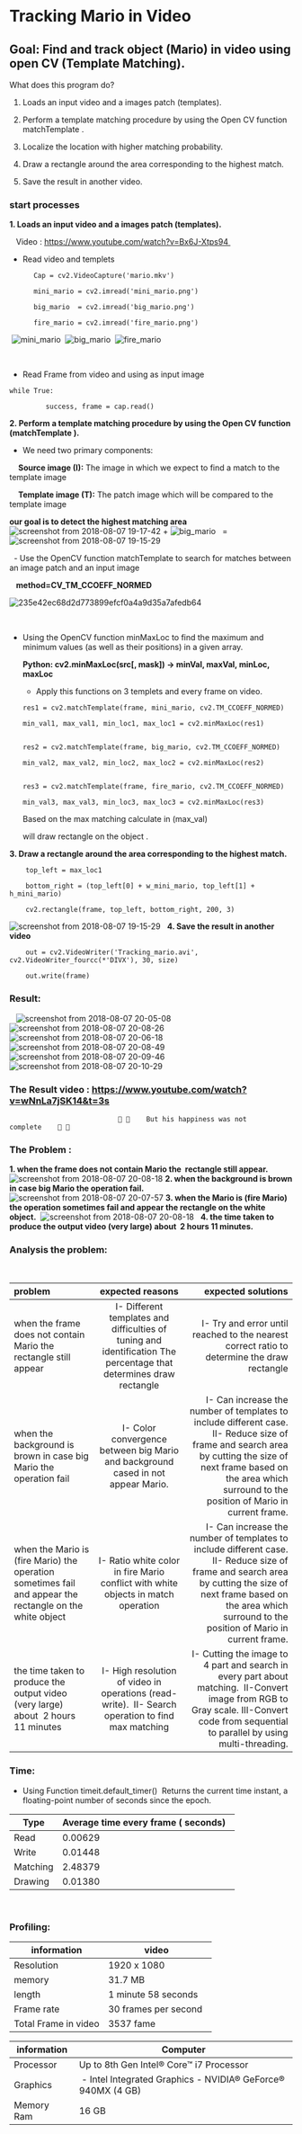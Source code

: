﻿                             
# Tracking Mario in Video
                                               
 
## Goal: Find and track object (Mario) in video using open CV (Template Matching). 

What does this program do? 

   1. Loads an input video and a images patch (templates). 

   2. Perform a template matching procedure by using the Open CV function matchTemplate . 

   3. Localize the location with higher matching probability.

   4. Draw a rectangle around the area corresponding to the highest match.

   5. Save the result in another video. 

### start processes ###

**1. Loads an input video and a images patch (templates).**
        
   Video : https://www.youtube.com/watch?v=Bx6J-Xtps94 
          
   - Read video and templets  
   ```
      Cap = cv2.VideoCapture('mario.mkv')    
     
      mini_mario = cv2.imread('mini_mario.png')
     
      big_mario  = cv2.imread('big_mario.png') 
     
      fire_mario = cv2.imread('fire_mario.png') 
   ```

 ![mini_mario](https://user-images.githubusercontent.com/35124840/44330020-41a8c880-a466-11e8-818b-ee0368da13e1.png)
 ![big_mario](https://user-images.githubusercontent.com/35124840/44327056-deb33380-a45d-11e8-9f11-42d47ffb5803.png) 
 ![fire_mario](https://user-images.githubusercontent.com/35124840/44330023-44a3b900-a466-11e8-8832-a3d266415bb7.png)
 
 
 
   - Read Frame from video and using as input image 
   ```
   while True: 
   
         success, frame = cap.read() 
   ```        
**2. Perform a template matching procedure by using the Open CV function (matchTemplate ).** 

   - We need two primary components: 

        **Source image (I):** The image in which we expect to find a match to the template image 
      
        **Template image (T):** The patch image which will be compared to the template image 
      
   **our goal is to detect the highest matching area** 
 
 
 ![screenshot from 2018-08-07 19-17-42](https://user-images.githubusercontent.com/35124840/44330230-c1cf2e00-a466-11e8-9c6e-d9f5f5d9e10b.png) + ![big_mario](https://user-images.githubusercontent.com/35124840/44327056-deb33380-a45d-11e8-9f11-42d47ffb5803.png)   =    
 ![screenshot from 2018-08-07 19-15-29](https://user-images.githubusercontent.com/35124840/44330232-c4318800-a466-11e8-9209-2876e90b06ff.png)
  
   - Use the OpenCV function matchTemplate to search for matches between an image patch and an input image  
       
   **method=CV_TM_CCOEFF_NORMED**
             
   ![235e42ec68d2d773899efcf0a4a9d35a7afedb64](https://user-images.githubusercontent.com/35124840/44330477-66517000-a467-11e8-8d1f-461c745d5f8a.png)
 
 
 
   - Using the OpenCV function minMaxLoc to find the maximum and minimum values (as well as their positions) in a given array. 
         
     **Python: cv2.minMaxLoc(src[, mask]) → minVal, maxVal, minLoc, maxLoc** 
         

     - Apply this functions on 3 templets and every frame on video. 

     ```
     res1 = cv2.matchTemplate(frame, mini_mario, cv2.TM_CCOEFF_NORMED)

     min_val1, max_val1, min_loc1, max_loc1 = cv2.minMaxLoc(res1) 

                     
     res2 = cv2.matchTemplate(frame, big_mario, cv2.TM_CCOEFF_NORMED) 

     min_val2, max_val2, min_loc2, max_loc2 = cv2.minMaxLoc(res2) 

                     
     res3 = cv2.matchTemplate(frame, fire_mario, cv2.TM_CCOEFF_NORMED) 

     min_val3, max_val3, min_loc3, max_loc3 = cv2.minMaxLoc(res3) 
     ```

     Based on the max matching calculate in (max_val) 

     will draw rectangle on the object . 

**3. Draw a rectangle around the area corresponding to the highest match.**
```
    top_left = max_loc1 

    bottom_right = (top_left[0] + w_mini_mario, top_left[1] + h_mini_mario) 

    cv2.rectangle(frame, top_left, bottom_right, 200, 3) 
```

![screenshot from 2018-08-07 19-15-29](https://user-images.githubusercontent.com/35124840/44330232-c4318800-a466-11e8-9209-2876e90b06ff.png)
 
**4. Save the result in another video** 
```
    out = cv2.VideoWriter('Tracking_mario.avi', cv2.VideoWriter_fourcc(*'DIVX'), 30, size) 

    out.write(frame) 
```


### Result: 

 
 ![screenshot from 2018-08-07 20-05-08](https://user-images.githubusercontent.com/35124840/44329626-32754b00-a465-11e8-9a27-570137799e39.png)
![screenshot from 2018-08-07 20-08-26](https://user-images.githubusercontent.com/35124840/44329631-3739ff00-a465-11e8-9512-850168f50b56.png)
![screenshot from 2018-08-07 20-06-18](https://user-images.githubusercontent.com/35124840/44329640-3ef9a380-a465-11e8-86ea-9a911e80117f.png)
![screenshot from 2018-08-07 20-08-49](https://user-images.githubusercontent.com/35124840/44329672-4f118300-a465-11e8-966f-618958c5a815.png)
![screenshot from 2018-08-07 20-09-46](https://user-images.githubusercontent.com/35124840/44329697-5e90cc00-a465-11e8-992b-3f8c4c30471b.png)
![screenshot from 2018-08-07 20-10-29](https://user-images.githubusercontent.com/35124840/44329704-6486ad00-a465-11e8-8a2a-120e548ea5ec.png)


### The Result video : https://www.youtube.com/watch?v=wNnLa7jSK14&t=3s


                               🙁 🙁    But his happiness was not complete    🙁 🙁  
       
### The Problem :  

**1. when the frame does not contain Mario the  rectangle still appear.**
 ![screenshot from 2018-08-07 20-08-18](https://user-images.githubusercontent.com/35124840/44329391-9c412500-a464-11e8-8e86-9798d413a4b8.png)
**2. when the background is brown in case big Mario the operation fail.**
 ![screenshot from 2018-08-07 20-07-57](https://user-images.githubusercontent.com/35124840/44329368-92b7bd00-a464-11e8-81ed-29effad7e60f.png)
**3. when the Mario is (fire Mario) the operation sometimes fail and appear the rectangle on the white object.** 
 ![screenshot from 2018-08-07 20-08-18](https://user-images.githubusercontent.com/35124840/44329391-9c412500-a464-11e8-8e86-9798d413a4b8.png)
 
**4. the time taken to produce the output video (very large) about  2 hours 11 minutes.** 
 

### Analysis the problem: 
     
     
| **problem**      | **expected reasons**  | **expected solutions** |
| :---         |       :---:       |               ---: |
| when the frame does not contain Mario the  rectangle still appear| I- Different templates and difficulties of tuning and identification The percentage that determines draw rectangle| I- Try and error until reached to the nearest correct ratio to determine the draw rectangle|
| when the background is brown in case big Mario the operation fail| I- Color convergence between big Mario and background cased in not appear Mario.| I- Can increase the number of templates to include different case. II- Reduce size of frame and search area by cutting the size of next frame based on the area which surround to the position of Mario in current frame.|
| when the Mario is (fire Mario) the operation sometimes fail and appear the rectangle on the white object|I- Ratio white color in fire Mario conflict with white objects in match operation|I- Can increase the number of templates to include different case. II- Reduce size of frame and search area by cutting the size of next frame based on the area which surround to the position of Mario in current frame.|
| the time taken to produce the output video (very large) about  2 hours 11 minutes|I- High resolution of video in operations (read- write).  II- Search operation to find max matching|I- Cutting the image to 4 part and search in every part about matching.  II-Convert image from RGB to Gray scale. III-Convert code from sequential to parallel by using multi-threading.|


### Time:   

- Using Function timeit.default_timer() 
  Returns the current time instant, a floating-point number of seconds since the epoch. 

|  **Type** | **Average time every frame ( seconds)**   |
| --- | --- |
| Read | 0.00629 |
| Write | 0.01448 | 
| Matching|2.48379  |
| Drawing|0.01380 |

 
### Profiling:        


|  **information** | **video**  |
| --- | --- |
| Resolution | 1920 x 1080  |
| memory | 31.7 MB |
| length| 1 minute 58 seconds  |
| Frame rate | 30 frames per second  |
| Total Frame in video| 3537 fame  |



|  **information** | **Computer** |
| --- | --- |
| Processor | Up to 8th Gen Intel® Core™ i7 Processor  |
| Graphics |  - Intel Integrated Graphics - NVIDIA® GeForce® 940MX (4 GB) |
| Memory Ram | 16 GB |

  
 
 
 
 



